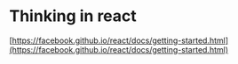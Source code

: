# Thinking in react 

[https://facebook.github.io/react/docs/getting-started.html](https://facebook.github.io/react/docs/getting-started.html)


